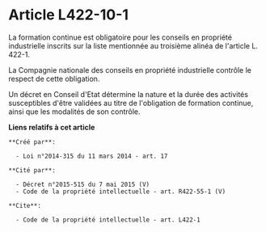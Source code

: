 # Article L422-10-1

La formation continue est obligatoire pour les conseils en propriété industrielle inscrits sur la liste mentionnée au
troisième alinéa de l'article L. 422-1. 

La Compagnie nationale des conseils en propriété industrielle contrôle le respect de cette obligation. 

Un décret en Conseil d'Etat détermine la nature et la durée des activités susceptibles d'être validées au titre de
l'obligation de formation continue, ainsi que les modalités de son contrôle.

**Liens relatifs à cet article**

	**Créé par**:

	  - Loi n°2014-315 du 11 mars 2014 - art. 17

	**Cité par**:

	  - Décret n°2015-515 du 7 mai 2015 (V)
	  - Code de la propriété intellectuelle - art. R422-55-1 (V)

	**Cite**:

	  - Code de la propriété intellectuelle - art. L422-1
